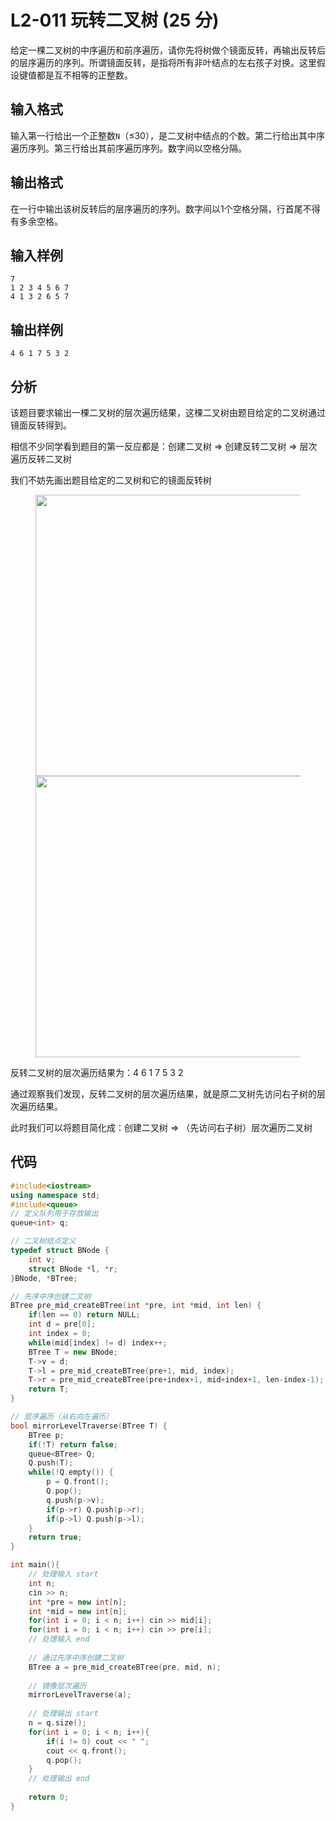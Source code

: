 # **L2-011 玩转二叉树 (25 分)**

给定一棵二叉树的中序遍历和前序遍历，请你先将树做个镜面反转，再输出反转后的层序遍历的序列。所谓镜面反转，是指将所有非叶结点的左右孩子对换。这里假设键值都是互不相等的正整数。

## 输入格式

输入第一行给出一个正整数`N`（≤30），是二叉树中结点的个数。第二行给出其中序遍历序列。第三行给出其前序遍历序列。数字间以空格分隔。

## 输出格式

在一行中输出该树反转后的层序遍历的序列。数字间以1个空格分隔，行首尾不得有多余空格。

## 输入样例

```in
7
1 2 3 4 5 6 7
4 1 3 2 6 5 7
```

## 输出样例

```out
4 6 1 7 5 3 2
```

## 分析

该题目要求输出一棵二叉树的层次遍历结果，这棵二叉树由题目给定的二叉树通过镜面反转得到。

相信不少同学看到题目的第一反应都是：创建二叉树 => 创建反转二叉树 => 层次遍历反转二叉树

我们不妨先画出题目给定的二叉树和它的镜面反转树

<figure>
    <img src="https://yansp.oss-cn-beijing.aliyuncs.com/image-20220424031331670.png"  width="450"/>
    <img src="https://yansp.oss-cn-beijing.aliyuncs.com/image-20220424031909383.png"  width="450"/>
</figure>

反转二叉树的层次遍历结果为：4 6 1 7 5 3 2

通过观察我们发现，反转二叉树的层次遍历结果，就是原二叉树先访问右子树的层次遍历结果。

此时我们可以将题目简化成：创建二叉树 => （先访问右子树）层次遍历二叉树

## 代码

```c++
#include<iostream>
using namespace std;
#include<queue>
// 定义队列用于存放输出
queue<int> q;

// 二叉树结点定义 
typedef struct BNode {
	int v;
	struct BNode *l, *r;
}BNode, *BTree;

// 先序中序创建二叉树 
BTree pre_mid_createBTree(int *pre, int *mid, int len) {
	if(len == 0) return NULL;
	int d = pre[0];
	int index = 0;
	while(mid[index] != d) index++;
	BTree T = new BNode;
	T->v = d;
	T->l = pre_mid_createBTree(pre+1, mid, index);
	T->r = pre_mid_createBTree(pre+index+1, mid+index+1, len-index-1);
	return T;
}

// 层序遍历（从右向左遍历） 
bool mirrorLevelTraverse(BTree T) {
	BTree p;
	if(!T) return false;
	queue<BTree> Q;
	Q.push(T);
	while(!Q.empty()) {
		p = Q.front();
		Q.pop();
		q.push(p->v);
		if(p->r) Q.push(p->r);
		if(p->l) Q.push(p->l);
	}
	return true;
}

int main(){
    // 处理输入 start
	int n;
	cin >> n;
	int *pre = new int[n];
	int *mid = new int[n];
	for(int i = 0; i < n; i++) cin >> mid[i];
	for(int i = 0; i < n; i++) cin >> pre[i];
    // 处理输入 end
    
    // 通过先序中序创建二叉树
	BTree a = pre_mid_createBTree(pre, mid, n);
    
    // 镜像层次遍历
	mirrorLevelTraverse(a);
    
    // 处理输出 start
	n = q.size();
	for(int i = 0; i < n; i++){
		if(i != 0) cout << " ";
		cout << q.front();
		q.pop();
	}
    // 处理输出 end
    
	return 0;
}
```



